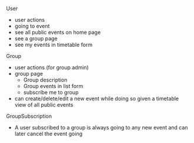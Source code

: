 User
- user actions
- going to event
- see all public events on home page
- see a group page
- see my events in timetable form


Group
- user actions (for group admin)
- group page
  - Group description
  - Group events in list form
  - subscribe me to group
- can create/delete/edit a new event while doing so given a timetable view of
  all public events

GroupSubscription
- A user subscribed to a group is always going to any new event and can later
  cancel the event going
